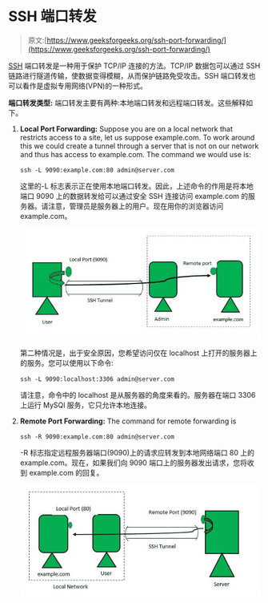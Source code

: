 # SSH 端口转发

> 原文:[https://www.geeksforgeeks.org/ssh-port-forwarding/](https://www.geeksforgeeks.org/ssh-port-forwarding/)

[SSH](https://www.geeksforgeeks.org/difference-ssh-telnet/) 端口转发是一种用于保护 TCP/IP 连接的方法。TCP/IP 数据包可以通过 SSH 链路进行隧道传输，使数据变得模糊，从而保护链路免受攻击。SSH 端口转发也可以看作是虚拟专用网络(VPN)的一种形式。

**端口转发类型:**
端口转发主要有两种:本地端口转发和远程端口转发。这些解释如下。

1.  **Local Port Forwarding:**
    Suppose you are on a local network that restricts access to a site, let us suppose example.com. To work around this we could create a tunnel through a server that is not on our network and thus has access to example.com. The command we would use is:

    ```
    ssh -L 9090:example.com:80 admin@server.com 
    ```

    这里的-L 标志表示正在使用本地端口转发。因此，上述命令的作用是将本地端口 9090 上的数据转发给可以通过安全 SSH 连接访问 example.com 的服务器。请注意，管理员是服务器上的用户。现在用你的浏览器访问 example.com。

    ![](img/9a1e2ba6ff33c92183894ef2e26fbe14.png)

    第二种情况是，出于安全原因，您希望访问仅在 localhost 上打开的服务器上的服务。您可以使用以下命令:

    ```
    ssh -L 9090:localhost:3306 admin@server.com 
    ```

    请注意，命令中的 localhost 是从服务器的角度来看的。服务器在端口 3306 上运行 MySQl 服务，它只允许本地连接。

2.  **Remote Port Forwarding:**
    The command for remote forwarding is

    ```
    ssh -R 9090:example.com:80 admin@server.com
    ```

    -R 标志指定远程服务器端口(9090)上的请求应转发到本地网络端口 80 上的 example.com。现在，如果我们向 9090 端口上的服务器发出请求，您将收到 example.com 的回复。

    ![](img/d462eea99df113db6f9004e5d62bd1a6.png)